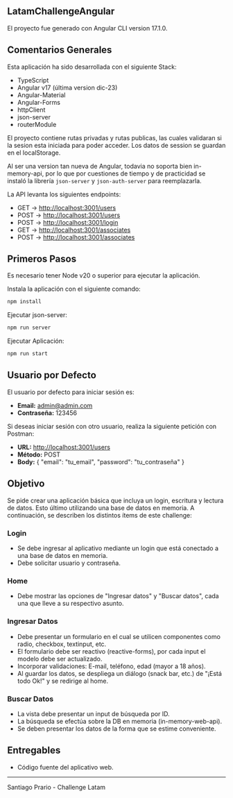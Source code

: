 ## LatamChallengeAngular

El proyecto fue generado con Angular CLI version 17.1.0.

## Comentarios Generales

Esta aplicación ha sido desarrollada con el siguiente Stack:
- TypeScript
- Angular v17 (última version dic-23)
- Angular-Material
- Angular-Forms
- httpClient
- json-server
- routerModule


El proyecto contiene rutas privadas y rutas publicas, las cuales validaran si la sesion esta iniciada para poder acceder. Los datos de session se guardan en el localStorage.

Al ser una version tan nueva de Angular, todavia no soporta bien in-memory-api, por lo que por cuestiones de tiempo y de practicidad se instaló la librería `json-server` y `json-auth-server` para reemplazarla.

La API levanta los siguientes endpoints:

- GET  -> [http://localhost:3001/users](http://localhost:3001/users)
- POST -> [http://localhost:3001/users](http://localhost:3001/users)
- POST -> [http://localhost:3001/login](http://localhost:3001/login)
- GET  -> [http://localhost:3001/associates](http://localhost:3001/associates)
- POST -> [http://localhost:3001/associates](http://localhost:3001/associates)

## Primeros Pasos

Es necesario tener Node v20 o superior para ejecutar la aplicación.

Instala la aplicación con el siguiente comando:

```bash
npm install
```

Ejecutar json-server:

```bash
npm run server
```

Ejecutar Aplicación:

```bash
npm run start
```

## Usuario por Defecto

El usuario por defecto para iniciar sesión es:

- **Email:** admin@admin.com
- **Contraseña:** 123456

Si deseas iniciar sesión con otro usuario, realiza la siguiente petición con Postman:

- **URL:** [http://localhost:3001/users](http://localhost:3001/users)
- **Método:** POST
- **Body:** { "email": "tu_email", "password": "tu_contraseña" }

## Objetivo

Se pide crear una aplicación básica que incluya un login, escritura y lectura de datos. Esto último utilizando una base de datos en memoria. A continuación, se describen los distintos ítems de este challenge:

### Login

- Se debe ingresar al aplicativo mediante un login que está conectado a una base de datos en memoria.
- Debe solicitar usuario y contraseña.

### Home

- Debe mostrar las opciones de "Ingresar datos" y "Buscar datos", cada una que lleve a su respectivo asunto.

### Ingresar Datos

- Debe presentar un formulario en el cual se utilicen componentes como radio, checkbox, textinput, etc.
- El formulario debe ser reactivo (reactive-forms), por cada input el modelo debe ser actualizado.
- Incorporar validaciones: E-mail, teléfono, edad (mayor a 18 años).
- Al guardar los datos, se despliega un diálogo (snack bar, etc.) de "¡Está todo Ok!" y se redirige al home.

### Buscar Datos

- La vista debe presentar un input de búsqueda por ID.
- La búsqueda se efectúa sobre la DB en memoria (in-memory-web-api).
- Se deben presentar los datos de la forma que se estime conveniente.

## Entregables

- Código fuente del aplicativo web.





---

Santiago Prario - Challenge Latam